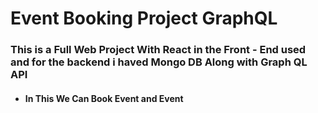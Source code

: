 <h1> Event Booking Project GraphQL </h1>
<h3>
This is a Full Web Project With React in the Front - End used and for the backend i haved Mongo DB Along with Graph QL API </h3>
<h4>
<ul>
  <li> In This We Can Book Event and Event
</ul>
</h4>
